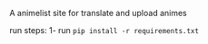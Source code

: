 A animelist site for translate and upload animes

run steps:
1- run ```pip install -r requirements.txt```
